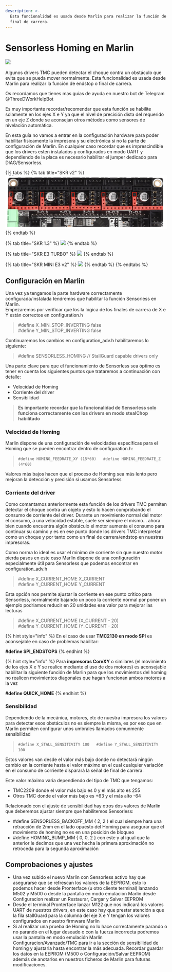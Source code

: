 ```yaml
---
description: >-
  Esta funcionalidad es usada desde Marlin para realizar la función de endstop o
  final de carrera.
---
```


# Sensorless Homing en Marlin

![](https://telegra.ph/file/dfcaa134fa8e2766de7ca.png)

Algunos drivers TMC pueden detectar el choque contra un obstáculo que evita que se pueda mover normalmente. Esta funcionalidad es usada desde Marlin para realizar la función de endstop o final de carrera.

Os recordamos que tienes mas guias de ayuda en nuestro bot de Telegram @ThreeDWorkHelpBot

Es muy importante recordar/recomendar que esta función se habilite solamente en los ejes X e Y ya que el nivel de precisión dista del requerido en un eje Z donde se aconsejan otros métodos como sensores de nivelación automática.

En esta guía no vamos a entrar en la configuración hardware para poder habilitar fisicamente la impresora y su electrónica si no la parte de configuración de Marlin. En cualquier caso recordar que es imprescindible que los drivers esten instalados y configurados en modo UART y dependiendo de la placa es necesario habilitar el jumper dedicado para DIAG/Sensorless.

{% tabs %}
{% tab title="SKR v2" %}
![](../../../.gitbook/assets/image%20%2873%29.png)
{% endtab %}

{% tab title="SKR 1.3" %}
![](https://telegra.ph/file/adbac297d5197536c1595.jpg)
{% endtab %}

{% tab title="SKR E3 TURBO" %}
![](https://telegra.ph/file/4866b596132d65ee54dcb.jpg)
{% endtab %}

{% tab title="SKR MINI E3 v2" %}
![](https://telegra.ph/file/764231febc9c167d4b9d4.jpg)
{% endtab %}
{% endtabs %}

## Configuración en Marlin

Una vez ya tengamos la parte hardware correctamente configurada/instalada tendremos que habilitar la función Sensorless en Marlin.  
Empezaremos por veríficar que los la lógica de los finales de carrera de X e Y están correctos en configuration.h

> \#define X\_MIN\_STOP\_INVERTING false  
> \#define Y\_MIN\_STOP\_INVERTING false

Continuaremos los cambios en configuration\_adv.h habilitaremos lo siguiente:

> \#define SENSORLESS\_HOMING // StallGuard capable drivers only

Una parte clave para que el funcionamiento de Sensorless sea óptimo es tener en cuenta los siguientes puntos que trataremos a continuación con detalle:

* Velocidad de Homing
* Corriente del driver
* Sensibilidad

> **Es importante recordar que la funcionalidad de Sensorless solo funciona correctamente con los drivers en modo stealChop habilitado**

### **Velocidad de Homing**

Marlin dispone de una configuración de velocidades específicas para el Homing que se pueden encontrar dentro de configuration.h:

> `#define HOMING_FEEDRATE_XY (15*60)  
> #define HOMING_FEEDRATE_Z (4*60)`

Valores más bajos hacen que el proceso de Homing sea más lento pero mejoran la detección y precisión si usamos Sensorless

### Corriente del driver

Como comantamos anteriormente esta función de los drivers TMC permiten detectar el choque contra un objeto y esto lo hacen comprobando el consumo de corriente del driver. Durante un movimiento normal del motor el consumo, a una velocidad estable, suele ser siempre el mismo... ahora bien cuando encuentra algún obstáculo el motor aumenta el consumo para continuar su camino y es en ese punto donde los drivers TMC interpretan como un choque y por tanto como un final de carrera/endstop en nuestras impresoras.

Como norma lo ideal es usar el minimo de corriente sin que nuestro motor pierda pasos en este caso Marlin dispone de una configuración especialmente útil para Sensorless que podemos encontrar en configuration\_adv.h

> \#define X\_CURRENT\_HOME X\_CURRENT  
> \#define Y\_CURRENT\_HOME Y\_CURRENT

Esta opción nos permite ajustar la corriente en ese punto crítico para Sensorless, normalmente bajando un poco la corriente normal por poner un ejemplo podriamos reducir en 20 unidades ese valor para mejorar las lecturas

> \#define X\_CURRENT\_HOME \(X\_CURRENT - 20\)  
> \#define Y\_CURRENT\_HOME \(Y\_CURRENT - 20\)

{% hint style="info" %}
En el caso de usar **TMC2130 en modo SPI** es aconsejable en caso de problemas habilitar:

**\#define SPI\_ENDSTOPS**
{% endhint %}

{% hint style="info" %}
Para **impresoras CoreXY** o similares \(el movimiento de los ejes X e Y se realice mediante el uso de dos motores\) es aconsejable habilitar la siguiente función de Marlin para que los movimientos del homing no realicen movimientos diagonales que hagan funcionan ambos motores a la vez

**\#define QUICK\_HOME**
{% endhint %}

### **Sensibilidad**

Dependiendo de la mecánica, motores, etc de nuestra impresora los valores para detectar esos obstáculos no es siempre la misma, es por eso que en Marlin permiten configurar unos umbrales llamados comunmente sensibilidad

> `#define X_STALL_SENSITIVITY 100  
> #define Y_STALL_SENSITIVITY 100`

Estos valores van desde el valor más bajo donde no detectará ningún cambio en la corriente hasta el valor máximo en el cual cualquier variación en el consumo de corriente disparará la señal de final de carrera.

Este valor máximo varia dependiendo del tipo de TMC que tengamos:

* TMC2209 donde el valor más bajo es 0 y el más alto es 255
* Otros TMC donde el valor más bajo es +63 y el más alto -64

Relacionado con el ajuste de sensibilidad hay otros dos valores de Marlin que deberemos ajustar siempre que habilitemos Sensorless:

* \#define SENSORLESS\_BACKOFF\_MM { 2, 2 } el cual siempre hara una retracción de 2mm en el lado opuesto del Homing para asegurar que el movimiento de homing no es en una posición de bloqueo
* \#define HOMING\_BUMP\_MM { 0, 0, 2 } con este y al igual que la anterior le decimos que una vez hecha la primera aproximación no retroceda para la segunda aproximación

## Comprobaciones y ajustes

* Una vez subido el nuevo Marlin con Sensorless activo hay que asegurarse que se refrescan los valores de la EEPROM, esto lo podemos hacer desde Pronterface \(u otro cliente terminal\) lanzando M502 y M500 o desde la pantalla en modo emulación Marlin desde Configuracion realizar un Restaurar, Cargar y Salvar EEPROM
* Desde el terminal Pronterface lanzar M122 que nos indicará los valores UART de nuestros drivers, en este caso hay que prestar atención a que la fila stallGuard para la columna del eje X e Y tengan los valores configurados en nuestro firmware Marlin
* Si al realizar una prueba de Homing no lo hace correctamente parando o no parando en el lugar deseado o con la fuerza incorrecta podremos usar la pantalla en modo emulación Marlin Configuracion/Avanzado/TMC para ir a la sección de sensibilidad de homing y ajustarla hasta encontrar la más adecuada. Recordar guardar los datos en la EEPROM \(M500 o Configuración/Salvar EEPROM\) además de anotarlos en nuestros ficheros de Marlin para futuras modificaciones.

